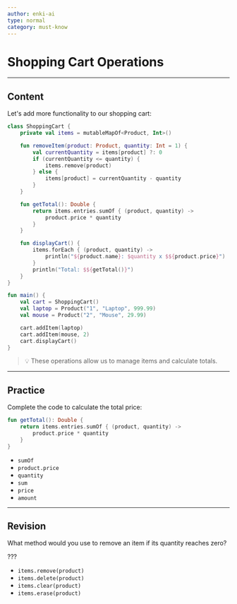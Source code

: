 ```yaml
---
author: enki-ai
type: normal
category: must-know
---
```


# Shopping Cart Operations

---
## Content

Let's add more functionality to our shopping cart:

```kotlin
class ShoppingCart {
    private val items = mutableMapOf<Product, Int>()

    fun removeItem(product: Product, quantity: Int = 1) {
        val currentQuantity = items[product] ?: 0
        if (currentQuantity <= quantity) {
            items.remove(product)
        } else {
            items[product] = currentQuantity - quantity
        }
    }

    fun getTotal(): Double {
        return items.entries.sumOf { (product, quantity) ->
            product.price * quantity
        }
    }

    fun displayCart() {
        items.forEach { (product, quantity) ->
            println("${product.name}: $quantity x $${product.price}")
        }
        println("Total: $${getTotal()}")
    }
}

fun main() {
    val cart = ShoppingCart()
    val laptop = Product("1", "Laptop", 999.99)
    val mouse = Product("2", "Mouse", 29.99)

    cart.addItem(laptop)
    cart.addItem(mouse, 2)
    cart.displayCart()
}
```

> 💡 These operations allow us to manage items and calculate totals.

---
## Practice

Complete the code to calculate the total price:

```kotlin
fun getTotal(): Double {
    return items.entries.sumOf { (product, quantity) ->
        product.price * quantity
    }
}
```

- `sumOf`
- `product.price`
- `quantity`
- `sum`
- `price`
- `amount`

---
## Revision

What method would you use to remove an item if its quantity reaches zero?

???

- `items.remove(product)`
- `items.delete(product)`
- `items.clear(product)`
- `items.erase(product)` 